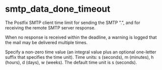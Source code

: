 # smtp_data_done_timeout 


The Postfix SMTP client time limit for sending the SMTP ".", and
for receiving the remote SMTP server response.



When no response is received within the deadline, a warning is
logged that the mail may be delivered multiple times.


 Specify a non-zero time value (an integral value plus an optional
one-letter suffix that specifies the time unit).  Time units: s
(seconds), m (minutes), h (hours), d (days), w (weeks).
The default time unit is s (seconds).  


